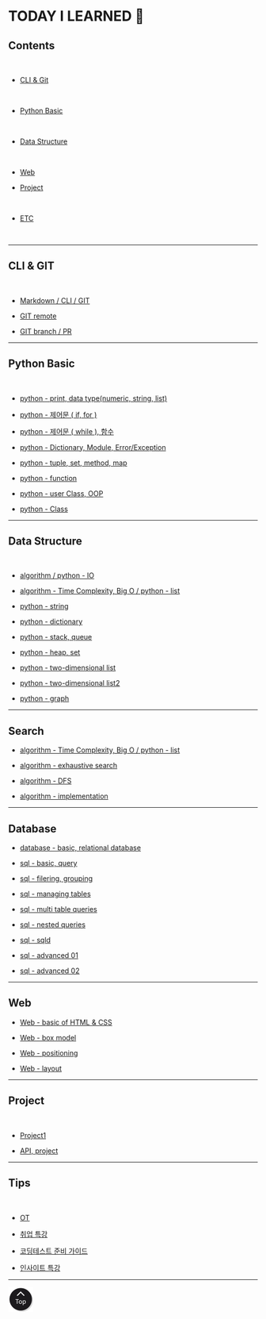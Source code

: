 <h1 class="myTitle">TODAY I LEARNED &#128214;</h1>


<link rel="stylesheet" type="button/css" href="assets/stylesheets/my_style.css"/>
<link rel="stylesheet" type="text/css" href="assets/stylesheets/floating_btn.css"/>
<!--script type="text/javascript" src="http://code.jquery.com/jquery-latest.js"></script>
<script type="text/javascript" src="assets/javascripts/floating_btn.js"></script-->

<!--assets-->

<!--a style="display:scroll; position:fixed; bottom:10px; right:5px;" href="#" title="top"><img src="assets/images/btn_top.png"></a-->


## Contents
<br>

- [CLI & Git](#cli--git)
<br>

- [Python Basic](#python-basic)
<br>

- [Data Structure](#python-data-structure)
<br>

- [Web](#web)

- [Project](#project)
<br>

- [ETC](#tips)
<br>


-----

## CLI & GIT
<br>

- [Markdown / CLI / GIT](week01/day2/week01-2.md/#week01-2)

- [GIT remote](week01/day3/week01-3.md/#week01-3)

- [GIT branch / PR](week01/day4/week01-4.md/#week01-4)


-----


## Python Basic
<br>

- [python - print, data type(numeric, string, list)](week02/day1/week02-1.md/#week02-1)

- [python - 제어문 ( if, for )](week02/day2/week02-2.md/#week02-2)

- [python - 제어문 ( while ), 함수](week02/day3/week02-3.md/#week02-3)

- [python - Dictionary, Module, Error/Exception](week02/day4/week02-4.md/#week02-4)

- [python - tuple, set, method, map](week03/day1/week03-1.md/#week03-1)

- [python - function](week03/day2/week03-2.md/#week03-2)

- [python - user Class, OOP](week03/day3/week03-3.md/#week03-3)

- [python - Class](week03/day4/week03-4.md/#week03-4)


-----


## Data Structure
<br>

- [algorithm / python - IO](week04/day1/week04-1.md/#week04-1)

- [algorithm - Time Complexity, Big O / python - list](week04/day2/week04-2.md/#week04-2)

- [python - string](week04/day3/week04-3.md/#week04-3)

- [python - dictionary](week04/day4/week04-4.md/#week04-4)

- [python - stack, queue](week05/day1/week05-1.md/#week05-1)

- [python - heap, set](week05/day2/week05-2.md/#week05-2)

- [python - two-dimensional list](week06/day1/week06-1.md/#week06-1)

- [python - two-dimensional list2](week06/day2/week06-2.md/#week06-2)

- [python - graph](week06/day4/week06-4.md/#week06-4)


-----


## Search

- [algorithm - Time Complexity, Big O / python - list](week04/day2/week04-2.md/#week04-2)

- [algorithm - exhaustive search](week06/day3/week06-3.md/#week06-3)

- [algorithm - DFS](week07/day1/week07-1.md/#week07-1)

- [algorithm - implementation](week07/day2/week07-2.md/#week07-2)


-----


## Database

- [database - basic, relational database](week07/day3/week07-3.md)

- [sql - basic, query](week07/day4/week07-4.md)

- [sql - filering, grouping](week08/day1/week08-1.md)

- [sql - managing tables](week08/day2/week08-2.md)

- [sql - multi table queries](week08/day3/week08-3.md)

- [sql - nested queries](week08/day4/week08-4.md)

- [sql - sqld](week08/day5/week08-5.md)

- [sql - advanced 01](week09/day1/week09-1.md)

- [sql - advanced 02](week09/day2/week09-2.md)


-----


## Web

- [Web - basic of HTML & CSS](week09/day3/week09-3.md)

- [Web - box model](week09/day4/week09-4.md)

- [Web - positioning](week10/day1/week10-1.md)

- [Web - layout](week10/day2/week10-2.md)


-----


## Project
<br>

- [Project1](week02/day5/week02-5.md/#week02-5)

- [API, project](week03/day5/week03-5.md/#week03-5)


-----


## Tips
<br>

- [OT](week01/day1/week01-1.md/#week01-1)

- [취업 특강](week01/day5/week01-5.md/#week01-5)

- [코딩테스트 준비 가이드](week04/day5/week04-5.md/#week04-5)

- [인사이트 특강](week09/day5/week09-5.md)


-----

<a class="top_btn" href="#"><img src="assets/images/btn_top.png"></a>
